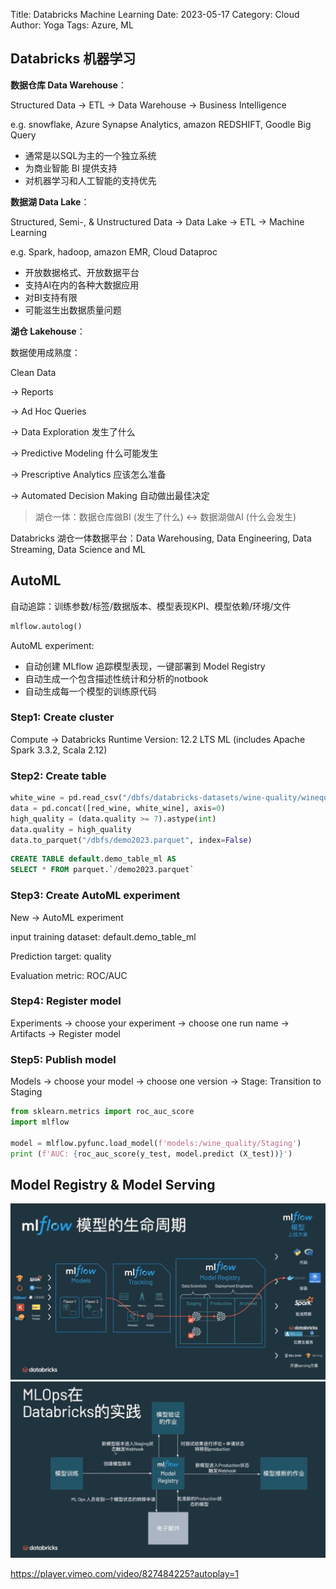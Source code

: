Title: Databricks Machine Learning
Date: 2023-05-17
Category: Cloud
Author: Yoga
Tags: Azure, ML

## Databricks 机器学习

**数据仓库 Data Warehouse**：

Structured Data -> ETL -> Data Warehouse -> Business Intelligence

e.g. snowflake, Azure Synapse Analytics, amazon REDSHIFT, Goodle Big Query

* 通常是以SQL为主的一个独立系统
* 为商业智能 BI 提供支持
* 对机器学习和人工智能的支持优先

**数据湖 Data Lake**：

Structured, Semi-, & Unstructured Data -> Data Lake -> ETL -> Machine Learning

e.g. Spark, hadoop, amazon EMR, Cloud Dataproc

* 开放数据格式、开放数据平台
* 支持AI在内的各种大数据应用
* 对BI支持有限
* 可能滋生出数据质量问题

**湖仓 Lakehouse**：

数据使用成熟度：

Clean Data 

→ Reports 

→ Ad Hoc Queries 

→ Data Exploration 发生了什么 

→ Predictive Modeling 什么可能发生 

→ Prescriptive Analytics 应该怎么准备 

→ Automated Decision Making 自动做出最佳决定

> 湖仓一体：数据仓库做BI (发生了什么) <-> 数据湖做AI (什么会发生)

Databricks 湖仓一体数据平台：Data Warehousing, Data Engineering, Data Streaming, Data Science and ML

## AutoML

自动追踪：训练参数/标签/数据版本、模型表现KPI、模型依赖/环境/文件

```python
mlflow.autolog()
```

AutoML experiment:
* 自动创建 MLflow 追踪模型表现，一键部署到 Model Registry
* 自动生成一个包含描述性统计和分析的notbook
* 自动生成每一个模型的训练原代码

### Step1: Create cluster 

Compute -> Databricks Runtime Version: 12.2 LTS ML (includes Apache Spark 3.3.2, Scala 2.12)

### Step2: Create table

```python
white_wine = pd.read_csv("/dbfs/databricks-datasets/wine-quality/winequality-white.csv", sep=";")
data = pd.concat([red_wine, white_wine], axis=0)
high_quality = (data.quality >= 7).astype(int)
data.quality = high_quality
data.to_parquet("/dbfs/demo2023.parquet", index=False)
```

```sql
CREATE TABLE default.demo_table_ml AS
SELECT * FROM parquet.`/demo2023.parquet`
```

### Step3: Create AutoML experiment

New -> AutoML experiment

input training dataset: default.demo_table_ml

Prediction target: quality

Evaluation metric: ROC/AUC

### Step4: Register model

Experiments -> choose your experiment -> choose one run name -> Artifacts -> Register model

### Step5: Publish model

Models -> choose your model -> choose one version -> Stage: Transition to Staging

```python
from sklearn.metrics import roc_auc_score
import mlflow

model = mlflow.pyfunc.load_model(f'models:/wine_quality/Staging')
print (f'AUC: {roc_auc_score(y_test, model.predict (X_test))}')
```

## Model Registry & Model Serving

![databricks](img/databricks-ml1.png)
![databricks](img/databricks-ml2.png)

https://player.vimeo.com/video/827484225?autoplay=1
